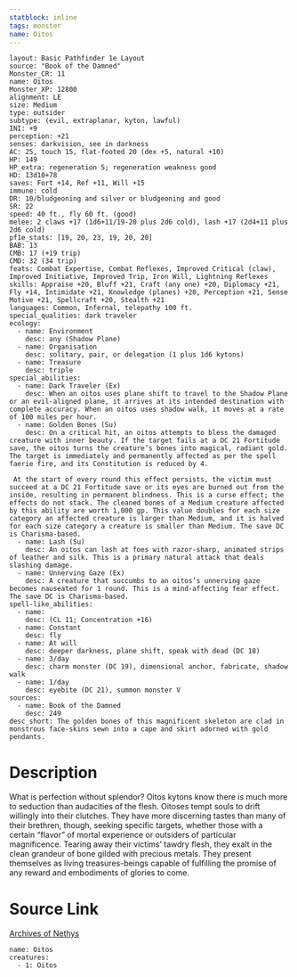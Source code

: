 ```yaml
---
statblock: inline
tags: monster
name: Oitos
---
```

```statblock
layout: Basic Pathfinder 1e Layout
source: "Book of the Damned"
Monster_CR: 11
name: Oitos
Monster_XP: 12800
alignment: LE
size: Medium
type: outsider
subtype: (evil, extraplanar, kyton, lawful)
INI: +9
perception: +21
senses: darkvision, see in darkness
AC: 25, touch 15, flat-footed 20 (dex +5, natural +10)
HP: 149
HP_extra: regeneration 5; regeneration weakness good
HD: 13d10+78
saves: Fort +14, Ref +11, Will +15
immune: cold
DR: 10/bludgeoning and silver or bludgeoning and good
SR: 22
speed: 40 ft., fly 60 ft. (good)
melee: 2 claws +17 (1d6+11/19-20 plus 2d6 cold), lash +17 (2d4+11 plus 2d6 cold)
pf1e_stats: [19, 20, 23, 19, 20, 20]
BAB: 13
CMB: 17 (+19 trip)
CMD: 32 (34 trip)
feats: Combat Expertise, Combat Reflexes, Improved Critical (claw), Improved Initiative, Improved Trip, Iron Will, Lightning Reflexes
skills: Appraise +20, Bluff +21, Craft (any one) +20, Diplomacy +21, Fly +14, Intimidate +21, Knowledge (planes) +20, Perception +21, Sense Motive +21, Spellcraft +20, Stealth +21
languages: Common, Infernal, telepathy 100 ft.
special_qualities: dark traveler
ecology:
  - name: Environment
    desc: any (Shadow Plane)
  - name: Organisation
    desc: solitary, pair, or delegation (1 plus 1d6 kytons)
  - name: Treasure
    desc: triple
special_abilities:
  - name: Dark Traveler (Ex)
    desc: When an oitos uses plane shift to travel to the Shadow Plane or an evil-aligned plane, it arrives at its intended destination with complete accuracy. When an oitos uses shadow walk, it moves at a rate of 100 miles per hour.
  - name: Golden Bones (Su)
    desc: On a critical hit, an oitos attempts to bless the damaged creature with inner beauty. If the target fails at a DC 21 Fortitude save, the oitos turns the creature’s bones into magical, radiant gold. The target is immediately and permanently affected as per the spell faerie fire, and its Constitution is reduced by 4.

 At the start of every round this effect persists, the victim must succeed at a DC 21 Fortitude save or its eyes are burned out from the inside, resulting in permanent blindness. This is a curse effect; the effects do not stack. The cleaned bones of a Medium creature affected by this ability are worth 1,000 gp. This value doubles for each size category an affected creature is larger than Medium, and it is halved for each size category a creature is smaller than Medium. The save DC is Charisma-based.
  - name: Lash (Su)
    desc: An oitos can lash at foes with razor-sharp, animated strips of leather and silk. This is a primary natural attack that deals slashing damage.
  - name: Unnerving Gaze (Ex)
    desc: A creature that succumbs to an oitos’s unnerving gaze becomes nauseated for 1 round. This is a mind-affecting fear effect. The save DC is Charisma-based.
spell-like_abilities:
  - name:
    desc: (CL 11; Concentration +16)
  - name: Constant
    desc: fly
  - name: At will
    desc: deeper darkness, plane shift, speak with dead (DC 18)
  - name: 3/day
    desc: charm monster (DC 19), dimensional anchor, fabricate, shadow walk
  - name: 1/day
    desc: eyebite (DC 21), summon monster V
sources:
  - name: Book of the Damned
    desc: 249
desc_short: The golden bones of this magnificent skeleton are clad in monstrous face-skins sewn into a cape and skirt adorned with gold pendants.
```
# Description
What is perfection without splendor? Oitos kytons know there is much more to seduction than audacities of the flesh. Oitoses tempt souls to drift willingly into their clutches. They have more discerning tastes than many of their brethren, though, seeking specific targets, whether those with a certain “flavor” of mortal experience or outsiders of particular magnificence. Tearing away their victims’ tawdry flesh, they exalt in the clean grandeur of bone gilded with precious metals. They present themselves as living treasures-beings capable of fulfilling the promise of any reward and embodiments of glories to come.
# Source Link
[Archives of Nethys](https://aonprd.com/MonsterDisplay.aspx?ItemName=Oitos)
```encounter-table
name: Oitos
creatures:
  - 1: Oitos
```
